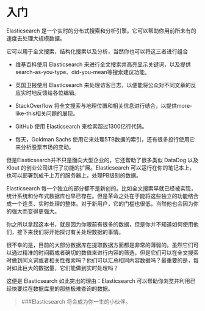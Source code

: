 # 入门

Elasticsearch 是一个实时的分布式搜索和分析引擎。它可以帮助你用前所未有的速度去处理大规模数据。

它可以用于全文搜索，结构化搜索以及分析，当然你也可以将这三者进行组合

*   维基百科使用 Elasticsearch 来进行全文搜索并高亮显示关键词，以及提供search-as-you-type、did-you-mean等搜索建议功能。

*   英国卫报使用 Elasticsearch 来处理访客日志，以便能将公众对不同文章的反应实时地反馈给各位编辑。

*   StackOverflow 将全文搜索与地理位置和相关信息进行结合，以提供more-like-this相关问题的展现。

*   GitHub 使用 Elasticsearch 来检索超过1300亿行代码。

*   每天，Goldman Sachs 使用它来处理5TB数据的索引，还有很多投行使用它来分析股票市场的变动。

但是Elasticsearch并不只是面向大型企业的，它还帮助了很多类似 DataDog 以及 Klout 的创业公司进行了功能的扩展。Elasticsearch 可以运行在你的笔记本上，也可以部署到成千上万的服务器上，处理PB级别的数据。

Elasticsearch 每一个独立的部分都不是新创的。比如全文搜索早就已经被实现，统计系统和分布式数据库也早已存在。但是革命之处在于能将这些独立的功能结合成一个连贯、实时处理的整体。对于新用户，它的门槛也很低，当然他也会因为你的强大而变得更强大。

你之所以拿起这本书，就是因为你眼前有很多的数据，但是你并不知道如何使用他们，接下来我们将开始探讨有关处理数据的事情。

很不幸的是，目前的大部分数据库在提取数据方面都是非常的薄弱的。虽然它们可以通过精准的时间戳或者确切的数值来进行内容的筛选，但是它们可以在全文搜索时做到同义词或者相关性搜索吗？他们可以汇总相同内容数据吗？最重要的是，每对如此巨大的数据量，它们能做到实时处理吗？

这便是 Elasticsearch 如此突出的理由：Elasticsearch 可以帮助你浏览并利用已经快要烂在数据库里的那些极难查询的数据。

> ###Elasticsearch 将会成为你一生的小伙伴。
